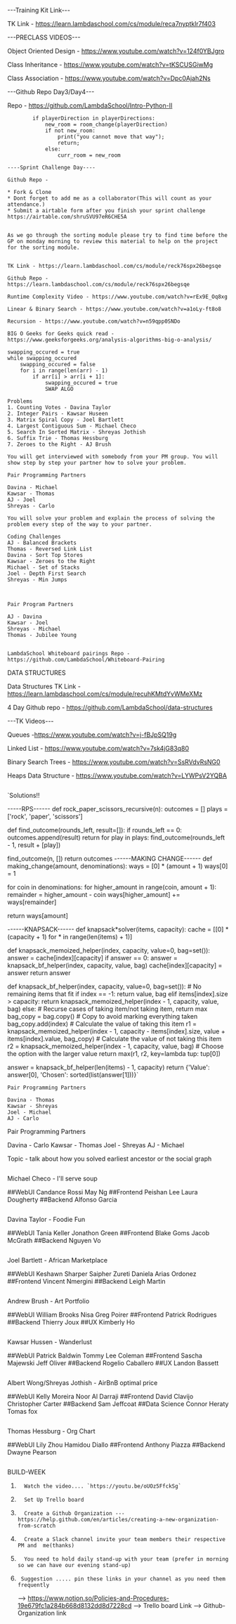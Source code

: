 ---Training Kit Link---

TK Link - https://learn.lambdaschool.com/cs/module/reca7nyptklr7f403

---PRECLASS VIDEOS---

Object Oriented Design - https://www.youtube.com/watch?v=124f0YBJgro

Class Inheritance - https://www.youtube.com/watch?v=tKSCUSGiwMg

Class Association - https://www.youtube.com/watch?v=Dpc0Ajah2Ns

---Github Repo Day3/Day4---

Repo - https://github.com/LambdaSchool/Intro-Python-II

```playerDirections = ['n','s','e','w']
        if playerDirection in playerDirections:
            new_room = room_change(playerDirection)
            if not new_room:
                print("you cannot move that way");
                return;
            else:
                curr_room = new_room

```

```
----Sprint Challenge Day----

Github Repo -

* Fork & Clone
* Dont forget to add me as a collaborator(This will count as your attendance.)
* Submit a airtable form after you finish your sprint challenge https://airtable.com/shruSVU97eR6CHE5A
```

```

As we go through the sorting module please try to find time before the GP on monday morning to review this material to help on the project for the sorting module.


TK Link - https://learn.lambdaschool.com/cs/module/reck76spx26begsqe

Github Repo - https://learn.lambdaschool.com/cs/module/reck76spx26begsqe

Runtime Complexity Video - https://www.youtube.com/watch?v=rEx9E_Oq8xg

Linear & Binary Search - https://www.youtube.com/watch?v=a1oLy-ft8o8

Recursion - https://www.youtube.com/watch?v=n59qpp0SNDo

BIG O Geeks for Geeks quick read - https://www.geeksforgeeks.org/analysis-algorithms-big-o-analysis/

```

```
swapping_occured = true
while swapping_occured
    swapping_occured = false
    for i in range(len(arr) - 1)
        if arr[i] > arr[i + 1]:
            swapping_occured = true
            SWAP ALGO
```

```
Problems
1. Counting Votes - Davina Taylor
2. Integer Pairs - Kawsar Huseen
3. Matrix Spiral Copy - Joel Bartlett
4. Largest Contiguous Sum - Michael Checo
5. Search In Sorted Matrix - Shreyas Jothish
6. Suffix Trie - Thomas Hessburg
7. Zeroes to the Right - AJ Brush

You will get interviewed with somebody from your PM group. You will show step by step your partner how to solve your problem.
```

```
Pair Programming Partners

Davina - Michael
Kawsar - Thomas
AJ - Joel
Shreyas - Carlo

```

```
You will solve your problem and explain the process of solving the problem every step of the way to your partner.

Coding Challenges
AJ - Balanced Brackets
Thomas - Reversed Link List
Davina - Sort Top Stores
Kawsar - Zeroes to the Right
Michael - Set of Stacks
Joel - Depth First Search
Shreyas - Min Jumps



Pair Program Partners

AJ - Davina
Kawsar - Joel
Shreyas - Michael
Thomas - Jubilee Young


LambdaSchool Whiteboard pairings Repo - https://github.com/LambdaSchool/Whiteboard-Pairing
```

DATA STRUCTURES

Data Structures TK Link -https://learn.lambdaschool.com/cs/module/recuhKMtdYvWMeXMz

4 Day Github repo - https://github.com/LambdaSchool/data-structures

---TK Videos---

Queues -https://www.youtube.com/watch?v=j-fBJpSQ19g

Linked List - https://www.youtube.com/watch?v=7sk4jG83q80

Binary Search Trees - https://www.youtube.com/watch?v=SsRVdvRsNG0

Heaps Data Structure - https://www.youtube.com/watch?v=LYWPsV2YQBA

```

```

`Solutions!!

-----RPS------
def rock_paper_scissors_recursive(n):
outcomes = []
plays = ['rock', 'paper', 'scissors']

def find_outcome(rounds_left, result=[]):
if rounds_left == 0:
outcomes.append(result)
return
for play in plays:
find_outcome(rounds_left - 1, result + [play])

find_outcome(n, [])
return outcomes
------MAKING CHANGE------
def making_change(amount, denominations):
ways = [0] \* (amount + 1)
ways[0] = 1

for coin in denominations:
for higher_amount in range(coin, amount + 1):
remainder = higher_amount - coin
ways[higher_amount] += ways[remainder]

return ways[amount]

------KNAPSACK------
def knapsack*solver(items, capacity):
cache = [[0] \* (capacity + 1) for * in range(len(items) + 1)]

def knapsack_memoized_helper(index, capacity, value=0, bag=set()):
answer = cache[index][capacity]
if answer == 0:
answer = knapsack_bf_helper(index, capacity, value, bag)
cache[index][capacity] = answer
return answer

def knapsack_bf_helper(index, capacity, value=0, bag=set()): # No remaining items that fit
if index == -1:
return value, bag
elif items[index].size > capacity:
return knapsack_memoized_helper(index - 1, capacity, value, bag)
else: # Recurse cases of taking item/not taking item, return max
bag_copy = bag.copy() # Copy to avoid marking everything taken
bag_copy.add(index) # Calculate the value of taking this item
r1 = knapsack_memoized_helper(index - 1, capacity - items[index].size, value + items[index].value, bag_copy) # Calculate the value of not taking this item
r2 = knapsack_memoized_helper(index - 1, capacity, value, bag) # Choose the option with the larger value
return max(r1, r2, key=lambda tup: tup[0])

answer = knapsack_bf_helper(len(items) - 1, capacity)
return {'Value': answer[0], 'Chosen': sorted(list(answer[1]))}`

```
Pair Programming Partners

Davina - Thomas
Kawsar - Shreyas
Joel - Michael
AJ - Carlo

```

Pair Programming Partners

Davina - Carlo
Kawsar - Thomas
Joel - Shreyas
AJ - Michael

Topic - talk about how you solved earliest ancestor or the social graph

```

```

Michael Checo - I'll serve soup

##WebUI
Candance Rossi
May Ng
##Frontend
Peishan Lee
Laura Dougherty
##Backend
Alfonso Garcia

```

```

Davina Taylor - Foodie Fun

##WebUI
Tania Keller
Jonathon Green
##Frontend
Blake Goms
Jacob McGrath
##Backend
Nguyen Vo

```

```

Joel Bartlett - African Marketplace

##WebUI
Keshawn Sharper
Saipher Zureti
Daniela Arias Ordonez
##Frontend
Vincent Nmergini
##Backend
Leigh Martin

```

```

Andrew Brush - Art Portfolio

##WebUI
William Brooks
Nisa
Greg Poirer
##Frontend
Patrick Rodrigues
##Backend
Thierry Joux
##UX
Kimberly Ho

```

```

Kawsar Hussen - Wanderlust

##WebUI
Patrick Baldwin
Tommy Lee Coleman
##Frontend
Sascha Majewski
Jeff Oliver
##Backend
Rogelio Caballero
##UX
Landon Bassett

```

```

Albert Wong/Shreyas Jothish - AirBnB optimal price

##WebUI
Kelly Moreira
Noor Al Darraji
##Frontend
David Clavijo
Christopher Carter
##Backend
Sam Jeffcoat
##Data Science
Connor Heraty
Tomas fox

```

```

Thomas Hessburg - Org Chart

##WebUI
Lily Zhou
Hamidou Diallo
##Frontend
Anthony Piazza
##Backend
Dwayne Pearson

```

```

BUILD-WEEK

1.       Watch the video.... `https://youtu.be/oUOz5FfckSg`
2.       Set Up Trello board
3.       Create a Github Organization ---  https://help.github.com/en/articles/creating-a-new-organization-from-scratch
4.       Create a Slack channel invite your team members their respective PM and  me(thanks)
5.       You need to hold daily stand-up with your team (prefer in morning so we can have our evening stand-up)
6.      Suggestion ..... pin these links in your channel as you need them frequently
    --> https://www.notion.so/Policies-and-Procedures-19e679fc1a284b668d8132dd8d7228cd
    --> Trello board Link
    --> Github-Organization link

```

```
